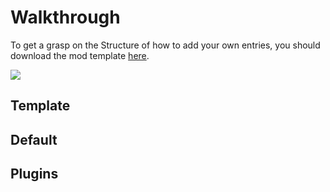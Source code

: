 # Walkthrough
To get a grasp on the Structure of how to add your own entries, you should download the mod template [here](https://github.com/Oxyaine/RWBestiaryTemplate).

<img src="../images/template/rename-sln.png" />

## Template


## Default


## Plugins